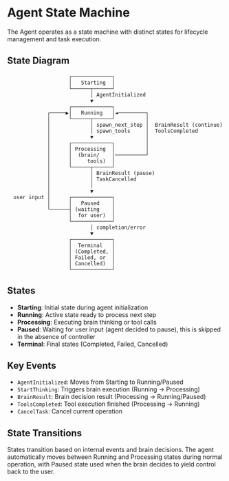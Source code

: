 # Agent State Machine

The Agent operates as a state machine with distinct states for lifecycle management and task execution.

## State Diagram

```
                    ┌─────────────┐
                    │   Starting  │
                    └──────┬──────┘
                           │ AgentInitialized
                           ▼
                    ┌─────────────┐
             ┌─────▶│   Running   │◄─────────┐
             │      └──────┬──────┘          │
             │             │ spawn_next_step │  BrainResult (continue)
             │             │ spawn_tools     │  ToolsCompleted
             │             ▼                 │
             │      ┌─────────────┐          │ 
             │      │ Processing  │          │
             │      │  (brain/    │──────────┘
             │      │     tools)  │
             │      └──────┬──────┘
             │             │ BrainResult (pause)
             │             │ TaskCancelled
             │             │ 
             │             ▼
  user input │      ┌─────────────┐
             │      │   Paused    │
             └──────┤ (waiting    │
                    │  for user)  │
                    └─────────────┘
                           │ completion/error
                           ▼
                    ┌─────────────┐
                    │  Terminal   │
                    │ (Completed, │
                    │ Failed, or  │
                    │ Cancelled)  │
                    └─────────────┘
```

## States

- **Starting**:   Initial state during agent initialization
- **Running**:    Active state ready to process next step  
- **Processing**: Executing brain thinking or tool calls
- **Paused**:     Waiting for user input (agent decided to pause), this is skipped in the absence of controller
- **Terminal**:   Final states (Completed, Failed, Cancelled)

## Key Events

- `AgentInitialized`: Moves from Starting to Running/Paused
- `StartThinking`: Triggers brain execution (Running → Processing)
- `BrainResult`: Brain decision result (Processing → Running/Paused)
- `ToolsCompleted`: Tool execution finished (Processing → Running)
- `CancelTask`: Cancel current operation

## State Transitions

States transition based on internal events and brain decisions. The agent automatically moves between Running and Processing states during normal operation, with Paused state used when the brain decides to yield control back to the user.
